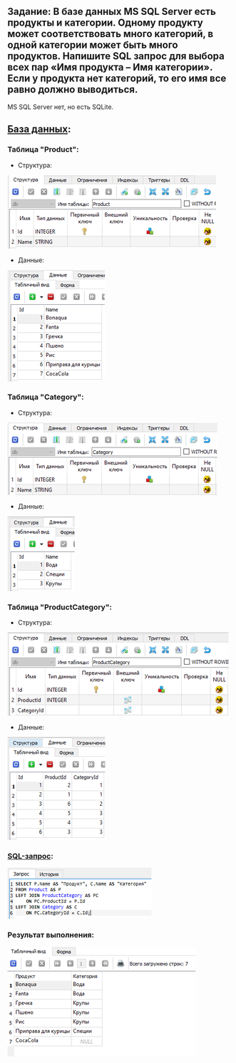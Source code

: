 ## Задание: В базе данных MS SQL Server есть продукты и категории. Одному продукту может соответствовать много категорий, в одной категории может быть много продуктов. Напишите SQL запрос для выбора всех пар «Имя продукта – Имя категории». Если у продукта нет категорий, то его имя все равно должно выводиться.

MS SQL Server нет, но есть SQLite.

## <a href="https://github.com/kerminator-dev/MindBox.TestTask/blob/main/src/Task2/db">База данных</a>:
### Таблица "Product":
- Структура:

![alt text](https://github.com/kerminator-dev/MindBox.TestTask/blob/main/src/Task2/img/Product_table_structure.PNG?raw=true)

- Данные:

![alt text](https://github.com/kerminator-dev/MindBox.TestTask/blob/main/src/Task2/img/Product_table_data.PNG?raw=true)

### Таблица "Category":
- Структура:

![alt text](https://github.com/kerminator-dev/MindBox.TestTask/blob/main/src/Task2/img/Category_table_structure.PNG?raw=true)

- Данные:

![alt text](https://github.com/kerminator-dev/MindBox.TestTask/blob/main/src/Task2/img/Category_table_data.PNG?raw=true)

### Таблица "ProductCategory":
- Структура:

![alt text](https://github.com/kerminator-dev/MindBox.TestTask/blob/main/src/Task2/img/ProductCategory_table_structure.PNG?raw=true)

- Данные:

![alt text](https://github.com/kerminator-dev/MindBox.TestTask/blob/main/src/Task2/img/ProductCategory_table_data.PNG?raw=true)

### <a href="https://github.com/kerminator-dev/MindBox.TestTask/blob/main/src/Task2/query.txt">SQL-запрос</a>:
![alt text](https://github.com/kerminator-dev/MindBox.TestTask/blob/main/src/Task2/img/Query.PNG?raw=true)

### Результат выполнения:
![alt text](https://github.com/kerminator-dev/MindBox.TestTask/blob/main/src/Task2/img/Result.PNG?raw=true)

